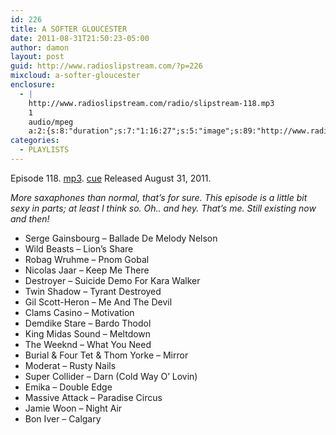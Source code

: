 ```yaml
---
id: 226
title: A SOFTER GLOUCESTER
date: 2011-08-31T21:50:23-05:00
author: damon
layout: post
guid: http://www.radioslipstream.com/?p=226
mixcloud: a-softer-gloucester
enclosure:
  - |
    http://www.radioslipstream.com/radio/slipstream-118.mp3
    1
    audio/mpeg
    a:2:{s:8:"duration";s:7:"1:16:27";s:5:"image";s:89:"http://www.radioslipstream.com/wp/wp-content/plugins/podpress//images/vpreview_center.png";}
categories:
  - PLAYLISTS
---
```

Episode 118. [mp3](/radio/slipstream-118.mp3). [cue](/radio/slipstream-118.cue) Released August 31, 2011.

_More saxaphones than normal, that’s for sure. This episode is a little bit sexy in parts; at least I think so. Oh.. and hey. That’s me. Still existing now and then!_

  * Serge Gainsbourg – Ballade De Melody Nelson
  * Wild Beasts – Lion’s Share
  * Robag Wruhme – Pnom Gobal
  * Nicolas Jaar – Keep Me There
  * Destroyer – Suicide Demo For Kara Walker
  * Twin Shadow – Tyrant Destroyed
  * Gil Scott-Heron – Me And The Devil
  * Clams Casino – Motivation
  * Demdike Stare – Bardo Thodol
  * King Midas Sound – Meltdown
  * The Weeknd – What You Need
  * Burial & Four Tet & Thom Yorke – Mirror
  * Moderat – Rusty Nails
  * Super Collider – Darn (Cold Way O’ Lovin)
  * Emika – Double Edge
  * Massive Attack – Paradise Circus
  * Jamie Woon – Night Air
  * Bon Iver – Calgary
